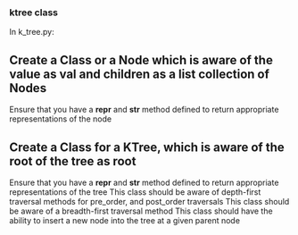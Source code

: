 ### ktree class
In k_tree.py:

## Create a Class or a Node which is aware of the value as val and children as a list collection of Nodes
Ensure that you have a __repr__ and __str__ method defined to return appropriate representations of the node
## Create a Class for a KTree, which is aware of the root of the tree as root
Ensure that you have a __repr__ and __str__ method defined to return appropriate representations of the tree
This class should be aware of depth-first traversal methods for pre_order, and post_order traversals
This class should be aware of a breadth-first traversal method
This class should have the ability to insert a new node into the tree at a given parent node